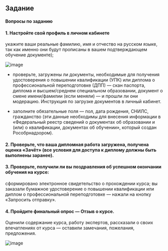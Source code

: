 ## Задание
#### Вопросы по заданию
#### 1. Настройте свой профиль в личном кабинете

укажите ваши реальные фамилию, имя и отчество на русском языке, так как именно они будут прописаны в вашем подтверждающем обучение документе);

![image](https://github.com/vioas/documenty/assets/142601752/93507d18-bb2b-4efa-8d14-0dd501fceb42)


- проверьте, загружены ли документы, необходимые для получения удостоверения о повышении квалификации (УПК) или диплома о профессиональной переподготовке (ДПП) — скан паспорта, диплома и высшем/среднем специальном образовании, документ о смене имени/фамилии (если меняли) — и прошли ли они модерацию. Инструкция по загрузке документов в личный кабинет.

- заполните обязательные поля — пол, дата рождения, СНИЛС, гражданство (эти данные необходимы для внесения информации в «Федеральный реестр сведений о документах об образовании и (или) о квалификации, документах об обучении», который создан Рособрнадзором).



#### 2. Проверьте, что ваша дипломная работа загружена, получена оценка «Зачёт» (все условия для доступа к диплому должны быть выполнены заранее).



#### 3. Проверьте, получили ли вы поздравления об успешном окончании обучения на курсе:

сформировано электронное свидетельство о прохождении курса;
вы заказали бумажное удостоверение о повышении квалификации или диплом о профессиональной переподготовке — нажали на кнопку «Запросить отправку».



#### 4. Пройдите финальный опрос — Отзыв о курсе.
Оценили содержание курса, работу экспертов, рассказали о своих впечатлениях от курса — оставили замечания, пожелания, предложения.

![image](https://github.com/vioas/documenty/assets/142601752/d3f7d729-6e7f-4db0-a222-dbaef4992e8e)
